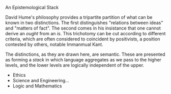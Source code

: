 An Epistemological Stack

David Hume's philosophy provides a tripartite partition of what can be known in two distinctions.
The first distinguishes "relations between ideas" and "matters of fact".
The second comes in his insistance that one cannot derive an _ought_ from an _is_.
This trichotomy can be cut according to different criteria, which are often considered to coincident by positivists, a position contested by others, notable Immanmual Kant.

The distinctions, as they are drawn here, are semantic.
These are presented as forming a _stack_ in which language aggregates as we pass to the higher levels, and the lower levels are logically independent of the upper.

* Ethics
* Science and Engineering...
* Logic and Mathematics
